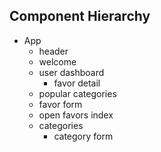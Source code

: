 ## Component Hierarchy

* App
  * header
  * welcome
  * user dashboard
    * favor detail
  * popular categories
  * favor form
  * open favors index
  * categories
    * category form 
